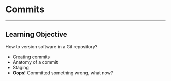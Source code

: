 # Commits

---

## Learning Objective

How to version software in a Git repository?

 * Creating commits
 * Anatomy of a commit
 * Staging
 * **Oops!** Committed something wrong, what now?

